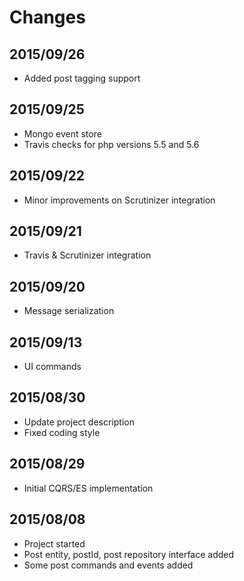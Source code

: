 # Changes

## 2015/09/26

- Added post tagging support

## 2015/09/25

- Mongo event store
- Travis checks for php versions 5.5 and 5.6

## 2015/09/22

- Minor improvements on Scrutinizer integration

## 2015/09/21

- Travis & Scrutinizer integration

## 2015/09/20

- Message serialization

## 2015/09/13

- UI commands

## 2015/08/30

- Update project description
- Fixed coding style

## 2015/08/29

- Initial CQRS/ES implementation

## 2015/08/08

- Project started
- Post entity, postId, post repository interface added
- Some post commands and events added
